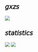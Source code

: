 ## 𝘨𝘹𝘻𝘴

![](https://i.pinimg.com/originals/49/83/0e/49830ee2ddd8b7e7679c686361afd4c2.gif)

## 𝘴𝘵𝘢𝘵𝘪𝘴𝘵𝘪𝘤𝘴
![](https://github-readme-stats.vercel.app/api?username=gxzass&title_color=539bf5&icon_color=539bf5&text_color=efefef&bg_color=0000&show_icons=true)
[![](https://github-readme-stats.vercel.app/api/top-langs/?username=gxzass&hide=MATLIB&title_color=539bf5&icon_color=539bf5&text_color=efefef&bg_color=0000&show_icons=truE)](https://github.com/anuraghazra/github-readme-stats)






